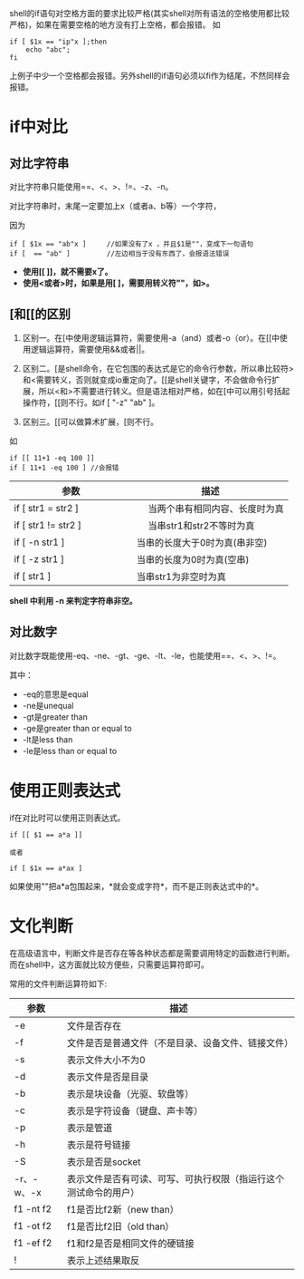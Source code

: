 shell的if语句对空格方面的要求比较严格(其实shell对所有语法的空格使用都比较严格)，如果在需要空格的地方没有打上空格，都会报错。
如

```
if [ $1x == "ip"x ];then 
    echo "abc";
fi
```

上例子中少一个空格都会报错。另外shell的if语句必须以fi作为结尾，不然同样会报错。

# if中对比
## 对比字符串
对比字符串只能使用==、<、>、!=、-z、-n。

对比字符串时，末尾一定要加上x（或者a、b等）一个字符，

因为
```
if [ $1x == "ab"x ]     //如果没有了x ，并且$1是""，变成下一句语句
if [  == "ab" ]         //左边相当于没有东西了，会报语法错误
```
- **使用[[  ]]，就不需要x了。**
- **使用<或者>时，如果是用[  ]，需要用转义符"\"，如\>。**

## [和[[的区别

1. 区别一。在[中使用逻辑运算符，需要使用-a（and）或者-o（or）。在[[中使用逻辑运算符，需要使用&&或者||。


2. 区别二。[是shell命令，在它包围的表达式是它的命令行参数，所以串比较符>和<需要转义，否则就变成io重定向了。[[是shell关键字，不会做命令行扩展，所以<和>不需要进行转义。但是语法相对严格，如在[中可以用引号括起操作符，[[则不行。如if [ "-z" "ab" ]。


3. 区别三。[[可以做算术扩展，[则不行。

如
```
if [[ 11+1 -eq 100 ]]
if [ 11+1 -eq 100 ] //会报错
```


参数 | 描述
---|---
if [ str1 = str2 ]　　　　|　  当两个串有相同内容、长度时为真 
if [ str1 != str2 ]　　　　|　 当串str1和str2不等时为真 
if [ -n str1 ]　　　　　　 |当串的长度大于0时为真(串非空) 
if [ -z str1 ]　　　　　　　| 当串的长度为0时为真(空串) 
if [ str1 ]　　　　　　　　 |当串str1为非空时为真

**shell 中利用 -n 来判定字符串非空。**

## 对比数字
对比数字既能使用-eq、-ne、-gt、-ge、-lt、-le，也能使用==、<、>、!=。

其中：
- -eq的意思是equal
- -ne是unequal
- -gt是greater than
- -ge是greater than or equal to
- -lt是less than
- -le是less than or equal to

# 使用正则表达式
if在对比时可以使用正则表达式。

```
if [[ $1 == a*a ]]

或者

if [ $1x == a*ax ]
```
如果使用""把a\*a包围起来，\*就会变成字符\*，而不是正则表达式中的\*。


# 文化判断
 在高级语言中，判断文件是否存在等各种状态都是需要调用特定的函数进行判断。而在shell中，这方面就比较方便些，只需要运算符即可。

   常用的文件判断运算符如下:

参数| 描述
---|---
-e | 文件是否存在
-f | 文件是否是普通文件（不是目录、设备文件、链接文件）
-s | 表示文件大小不为0
-d |表示文件是否是目录
-b |表示是块设备（光驱、软盘等）
-c | 表示是字符设备（键盘、声卡等）
-p |表示是管道
-h |表示是符号链接
-S |表示是否是socket
-r、-w、-x|表示文件是否有可读、可写、可执行权限（指运行这个测试命令的用户）
f1 -nt f2     | f1是否比f2新（new than）
f1 -ot f2      |f1是否比f2旧（old than）
f1 -ef f2      |f1和f2是否是相同文件的硬链接
!|表示上述结果取反